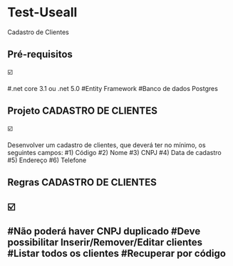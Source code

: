 # Test-Useall
 Cadastro de Clientes
 
 <h2>Pré-requisitos</h2> ☑️ 
 <p>
 #.net core 3.1 ou .net 5.0 
 #Entity Framework 
 #Banco de dados Postgres </p>
 
 <h2> Projeto CADASTRO DE CLIENTES  </h2> ☑️
 <p> Desenvolver um cadastro de clientes, que deverá ter no mínimo, os seguintes campos:
 #1) Código
 #2) Nome
 #3) CNPJ
 #4) Data de cadastro
 #5) Endereço
 #6) Telefone </p>
 
 <h2> Regras CADASTRO DE CLIENTES  <h2> ☑️ 
 <p>
  #Não poderá haver CNPJ duplicado
  #Deve possibilitar Inserir/Remover/Editar clientes
  #Listar todos os clientes
  #Recuperar por código </p>

